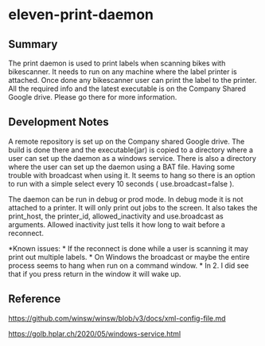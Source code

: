 # eleven-print-daemon 

## Summary
The print daemon is used to print labels when scanning bikes with bikescanner. It needs to run on any machine where the label printer is attached. Once done any
bikescanner user can print the label to the printer. All the required info and the latest executable is on the Company Shared Google drive. Please go there
for more information. 

## Development Notes
A remote repository is set up on the Company shared Google drive. The build is done there and the executable(jar) is copied to a directory where a user can set up the daemon as a windows service. There is also a directory where the user can set up the daemon using a BAT file. Having some trouble with broadcast when using it. It seems to hang so there is an option to run with a simple select every 10 seconds ( use.broadcast=false ). 

The daemon can be run in debug or prod mode. In debug mode it is not attached to a printer. It will only print out jobs to the screen. It also takes the print_host, the printer_id, allowed_inactivity and use.broadcast as arguments. Allowed inactivity just tells it how long to wait before a reconnect.

*Known issues:
	* If the reconnect is done while a user is scanning it may print out multiple labels.
	* On Windows the broadcast or maybe the entire process seems to hang when run on a command window.
	* In 2. I did see that if you press return in the window it will wake up.

## Reference
https://github.com/winsw/winsw/blob/v3/docs/xml-config-file.md 

https://golb.hplar.ch/2020/05/windows-service.html

